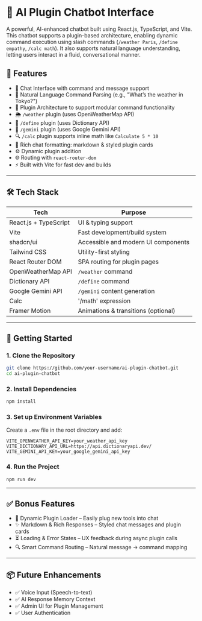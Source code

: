 # 🤖 AI Plugin Chatbot Interface

A powerful, AI-enhanced chatbot built using React.js, TypeScript, and Vite. This chatbot supports a plugin-based architecture, enabling dynamic command execution using slash commands (`/weather Paris`, `/define empathy`, `/calc math`). It also supports natural language understanding, letting users interact in a fluid, conversational manner.

## 🧩 Features

- 💬 Chat Interface with command and message support
- 🧠 Natural Language Command Parsing (e.g., "What’s the weather in Tokyo?")
- 🔌 Plugin Architecture to support modular command functionality
- 🌦️ `/weather` plugin (uses OpenWeatherMap API)
- 📖 `/define` plugin (uses Dictionary API)
- 📝 `/gemini` plugin (uses Google Gemini API)
- 🔍 `/calc` plugin supports inline math like `Calculate 5 * 10`
- 🎨 Rich chat formatting: markdown & styled plugin cards
- ⚙️ Dynamic plugin addition
- 🌐 Routing with `react-router-dom`
- ⚡ Built with Vite for fast dev and builds

---

## 🛠️ Tech Stack

| Tech | Purpose |
|------|---------|
| React.js + TypeScript | UI & typing support |
| Vite | Fast development/build system |
| shadcn/ui | Accessible and modern UI components |
| Tailwind CSS | Utility-first styling |
| React Router DOM | SPA routing for plugin pages |
| OpenWeatherMap API | `/weather` command |
| Dictionary API | `/define` command |
| Google Gemini API | `/gemini` content generation |
| Calc | '/math' expression |
| Framer Motion | Animations & transitions (optional) |

---

## 🔧 Getting Started

### 1. Clone the Repository

```bash
git clone https://github.com/your-username/ai-plugin-chatbot.git
cd ai-plugin-chatbot
````

### 2. Install Dependencies

```bash
npm install
```

### 3. Set up Environment Variables

Create a `.env` file in the root directory and add:

```env
VITE_OPENWEATHER_API_KEY=your_weather_api_key
VITE_DICTIONARY_API_URL=https://api.dictionaryapi.dev/
VITE_GEMINI_API_KEY=your_google_gemini_api_key
```

### 4. Run the Project

```bash
npm run dev
```



---

## ✅ Bonus Features

* 🧩 Dynamic Plugin Loader – Easily plug new tools into chat
* ✨ Markdown & Rich Responses – Styled chat messages and plugin cards
* ⏳ Loading & Error States – UX feedback during async plugin calls
* 🔍 Smart Command Routing – Natural message → command mapping

---

## 📦 Future Enhancements

* ✅ Voice Input (Speech-to-text)
* ✅ AI Response Memory Context
* ✅ Admin UI for Plugin Management
* ✅ User Authentication

